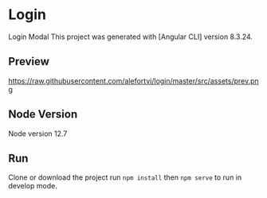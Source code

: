 # Login

Login Modal
This project was generated with [Angular CLI] version 8.3.24.

## Preview

https://raw.githubusercontent.com/alefortvi/login/master/src/assets/prev.png

## Node Version

Node version 12.7

## Run

Clone or download the project run `npm install` then `npm serve` to run in develop mode.

